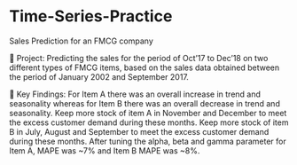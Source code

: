 # Time-Series-Practice
Sales Prediction for an FMCG company

	Project: Predicting the sales for the period of Oct’17 to Dec’18 on two different types of FMCG items, based on the sales data obtained between the period of January 2002 and September 2017.

	Key Findings: For Item A there was an overall increase in trend and seasonality whereas for Item B there was an overall decrease in trend and seasonality. Keep more stock of item A in November and December to meet the excess customer demand during these months. Keep more stock of item B in July, August and September to meet the excess customer demand during these months. After tuning the alpha, beta and gamma parameter for Item A, MAPE was ~7% and Item B MAPE was ~8%.

